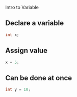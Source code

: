 Intro to Variable

## Declare a variable 
```cpp
int x;
```

## Assign value
```cpp
x = 5;
```

## Can be done at once
```cpp
int y = 10;
```